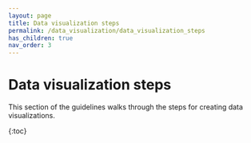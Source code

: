 ```yaml
---
layout: page
title: Data visualization steps
permalink: /data_visualization/data_visualization_steps
has_children: true
nav_order: 3
---
```

# Data visualization steps

This section of the guidelines walks through the steps for creating data visualizations.

{:toc}